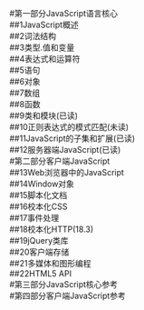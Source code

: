 #第一部分JavaScript语言核心<br>
##1JavaScript概述<br>
##2词法结构<br>
##3类型.值和变量<br>
##4表达式和运算符<br>
##5语句<br>
##6对象<br>
##7数组<br>
##8函数<br>
##9类和模块(已读)<br>
##10正则表达式的模式匹配(未读)<br>
##11JavaScript的子集和扩展(已读)<br>
##12服务器端JavaScript(已读)<br>
#第二部分客户端JavaScript<br>
##13Web浏览器中的JavaScript<br>
##14Window对象<br>
##15脚本化文档<br>
##16校本化CSS<br>
##17事件处理<br>
##18校本化HTTP(18.3)<br>
##19jQuery类库<br>
##20客户端存储<br>
##21多媒体和图形编程<br>
##22HTML5 API<br>
#第三部分JavaScript核心参考<br>
#第四部分客户端JavaScript参考<br>
